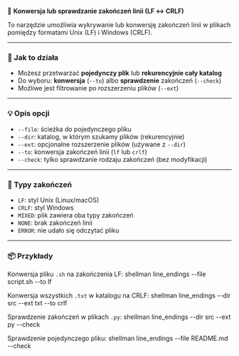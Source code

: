 🔁 **Konwersja lub sprawdzanie zakończeń linii (LF ↔ CRLF)**

To narzędzie umożliwia wykrywanie lub konwersję zakończeń linii w plikach pomiędzy formatami Unix (LF) i Windows (CRLF).

---

### 🧠 Jak to działa

- Możesz przetwarzać **pojedynczy plik** lub **rekurencyjnie cały katalog**
- Do wyboru: **konwersja** (`--to`) albo **sprawdzenie** zakończeń (`--check`)
- Możliwe jest filtrowanie po rozszerzeniu plików (`--ext`)

---

### 💡 Opis opcji

- `--file`: ścieżka do pojedynczego pliku
- `--dir`: katalog, w którym szukamy plików (rekurencyjnie)
- `--ext`: opcjonalne rozszerzenie plików (używane z `--dir`)
- `--to`: konwersja zakończeń linii (`lf` lub `crlf`)
- `--check`: tylko sprawdzanie rodzaju zakończeń (bez modyfikacji)

---

### 🧪 Typy zakończeń

- `LF`: styl Unix (Linux/macOS)
- `CRLF`: styl Windows
- `MIXED`: plik zawiera oba typy zakończeń
- `NONE`: brak zakończeń linii
- `ERROR`: nie udało się odczytać pliku

---

### 📦 Przykłady

Konwersja pliku `.sh` na zakończenia LF:
shellman line_endings --file script.sh --to lf

Konwersja wszystkich `.txt` w katalogu na CRLF:
shellman line_endings --dir src --ext txt --to crlf

Sprawdzenie zakończeń w plikach `.py`:
shellman line_endings --dir src --ext py --check

Sprawdzenie pojedynczego pliku:
shellman line_endings --file README.md --check
